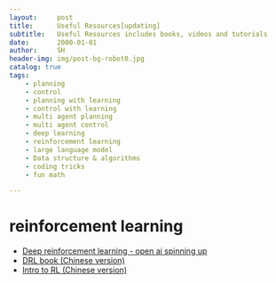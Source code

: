 ```yaml
---
layout:     post
title:      Useful Resources[updating] 
subtitle:   Useful Resources includes books, videos and tutorials
date:       2000-01-01
author:     SH
header-img: img/post-bg-robot0.jpg
catalog: true
tags:
    - planning
    - control
    - planning with learning
    - control with learning
    - multi agent planning 
    - multi agent control
    - deep learning
    - reinforcement learning
    - large language model
    - Data structure & algorithms 
    - coding tricks
    - fun math

---
```



# reinforcement learning

 *  [Deep reinforcement learning - open ai spinning up](https://spinningup.openai.com/en/latest/spinningup/rl_intro.html)
 *  [DRL book (Chinese version)](https://deepreinforcementlearningbook.org/assets/pdfs/%E6%B7%B1%E5%BA%A6%E5%BC%BA%E5%8C%96%E5%AD%A6%E4%B9%A0(%E4%B8%AD%E6%96%87%E7%89%88-%E5%BD%A9%E8%89%B2%E5%8E%8B%E7%BC%A9).pdf)
 *   [Intro to RL (Chinese version) ](https://rl.qiwihui.com/zh-cn/latest/partI/chapter3/finite_markov_decision_process.html#id7)